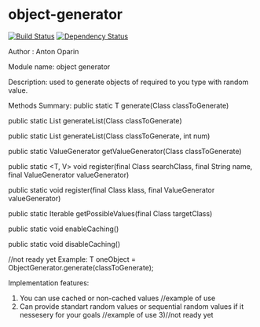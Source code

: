 # object-generator
[![Build Status](https://api.shippable.com/projects/54b551075ab6cc1352887908/badge?branchName=master)](https://app.shippable.com/projects/54b551075ab6cc1352887908/builds/latest)
[![Dependency Status](https://www.versioneye.com/user/projects/54b931a78d5508da6b000061/badge.svg?style=flat)](https://www.versioneye.com/user/projects/54b931a78d5508da6b000061)

Author : Anton Oparin

Module name: object generator

Description: used to generate objects of required to you type with random value.

Methods Summary:
public static <T> T generate(Class<T> classToGenerate)

public static <T> List<T> generateList(Class<T> classToGenerate)

public static <T> List<T> generateList(Class<T> classToGenerate, int num)

public static <T> ValueGenerator<T> getValueGenerator(Class<T> classToGenerate)

public static <T, V> void register(final Class<T> searchClass, final String name, final ValueGenerator<V> valueGenerator)

public static <T> void register(final Class<T> klass, final ValueGenerator<T> valueGenerator)

public static <T> Iterable<T> getPossibleValues(final Class<T> targetClass)

public static void enableCaching()

public static void disableCaching()

//not ready yet
Example:
T oneObject = ObjectGenerator.generate(classToGenerate);

Implementation features:
1) You can use cached or non-cached values
//example of use
2) Can provide standart random values or sequential random values if it nessesery for your goals
//example of use
3)//not ready yet
